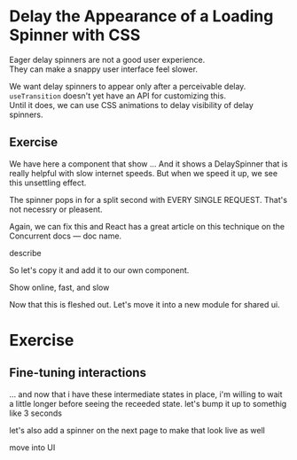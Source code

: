 # Delay the Appearance of a Loading Spinner with CSS

Eager delay spinners are not a good user experience.  
They can make a snappy user interface feel slower.

We want delay spinners to appear only after a perceivable delay.  
`useTransition` doesn't yet have an API for customizing this.  
Until it does, we can use CSS animations to delay visibility of delay spinners.

## Exercise

We have here a component that show ...
And it shows a DelaySpinner that is really helpful with slow internet speeds.
But when we speed it up, we see this unsettling effect.

The spinner pops in for a split second with EVERY SINGLE REQUEST.
That's not necessry or pleasent.

Again, we can fix this and React has a great article on this technique on the Concurrent docs — doc name.

describe

So let's copy it and add it to our own component.

Show online, fast, and slow

Now that this is fleshed out.
Let's move it into a new module for shared ui.

# Exercise

## Fine-tuning interactions

... and now that i have these intermediate states in place, i'm willing to wait a little longer before seeing the receeded state.
let's bump it up to somethig like 3 seconds

let's also add a spinner on the next page to make that look live as well

move into UI
